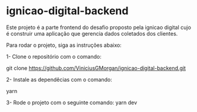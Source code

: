# ignicao-digital-backend

Este projeto é a parte frontend do desafio proposto pela ignicao digital cujo é construir uma aplicação que gerencia dados coletados dos clientes.

Para rodar o projeto, siga as instruções abaixo:

1- Clone o repositório com o comando: 

  git clone https://github.com/ViniciusGMorgan/ignicao-digital-backend.git

2- Instale as dependêcias com o comando:

  yarn
 
3- Rode o projeto com o seguinte comando:
  yarn dev
